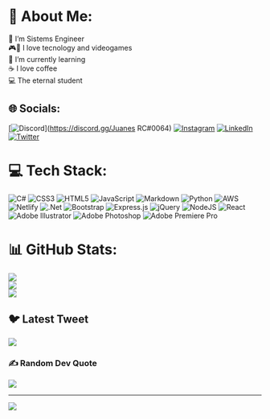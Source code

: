 # 💫 About Me:
🔭 I’m Sistems Engineer <br>🎮🍙 I love tecnology and videogames<br>🌱 I’m currently learning<br>☕ I love coffee<br>💻 The eternal student


## 🌐 Socials:
[![Discord](https://img.shields.io/badge/Discord-%237289DA.svg?logo=discord&logoColor=white)](https://discord.gg/Juanes RC#0064) [![Instagram](https://img.shields.io/badge/Instagram-%23E4405F.svg?logo=Instagram&logoColor=white)](https://instagram.com/juanesteban.hernandezbonilla) [![LinkedIn](https://img.shields.io/badge/LinkedIn-%230077B5.svg?logo=linkedin&logoColor=white)](https://www.linkedin.com/in/juanhezdev-28791225b?lipi=urn%3Ali%3Apage%3Ad_flagship3_profile_view_base_contact_details%3BO3y%2F2HfYT0%2Bue7UT5mLpoA%3D%3D) [![Twitter](https://img.shields.io/badge/Twitter-%231DA1F2.svg?logo=Twitter&logoColor=white)](https://twitter.com/@JuanhezDev) 

# 💻 Tech Stack:
![C#](https://img.shields.io/badge/c%23-%23239120.svg?style=for-the-badge&logo=c-sharp&logoColor=white) ![CSS3](https://img.shields.io/badge/css3-%231572B6.svg?style=for-the-badge&logo=css3&logoColor=white) ![HTML5](https://img.shields.io/badge/html5-%23E34F26.svg?style=for-the-badge&logo=html5&logoColor=white) ![JavaScript](https://img.shields.io/badge/javascript-%23323330.svg?style=for-the-badge&logo=javascript&logoColor=%23F7DF1E) ![Markdown](https://img.shields.io/badge/markdown-%23000000.svg?style=for-the-badge&logo=markdown&logoColor=white) ![Python](https://img.shields.io/badge/python-3670A0?style=for-the-badge&logo=python&logoColor=ffdd54) ![AWS](https://img.shields.io/badge/AWS-%23FF9900.svg?style=for-the-badge&logo=amazon-aws&logoColor=white) ![Netlify](https://img.shields.io/badge/netlify-%23000000.svg?style=for-the-badge&logo=netlify&logoColor=#00C7B7) ![.Net](https://img.shields.io/badge/.NET-5C2D91?style=for-the-badge&logo=.net&logoColor=white) ![Bootstrap](https://img.shields.io/badge/bootstrap-%23563D7C.svg?style=for-the-badge&logo=bootstrap&logoColor=white) ![Express.js](https://img.shields.io/badge/express.js-%23404d59.svg?style=for-the-badge&logo=express&logoColor=%2361DAFB) ![jQuery](https://img.shields.io/badge/jquery-%230769AD.svg?style=for-the-badge&logo=jquery&logoColor=white) ![NodeJS](https://img.shields.io/badge/node.js-6DA55F?style=for-the-badge&logo=node.js&logoColor=white) ![React](https://img.shields.io/badge/react-%2320232a.svg?style=for-the-badge&logo=react&logoColor=%2361DAFB) ![Adobe Illustrator](https://img.shields.io/badge/adobeillustrator-%23FF9A00.svg?style=for-the-badge&logo=adobeillustrator&logoColor=white) ![Adobe Photoshop](https://img.shields.io/badge/adobephotoshop-%2331A8FF.svg?style=for-the-badge&logo=adobephotoshop&logoColor=white) ![Adobe Premiere Pro](https://img.shields.io/badge/Adobe%20Premiere%20Pro-9999FF.svg?style=for-the-badge&logo=Adobe%20Premiere%20Pro&logoColor=white)
# 📊 GitHub Stats:
![](https://github-readme-stats.vercel.app/api?username=Juanes332&theme=blueberry&hide_border=false&include_all_commits=false&count_private=false)<br/>
![](https://github-readme-streak-stats.herokuapp.com/?user=Juanes332&theme=blueberry&hide_border=false)<br/>
![](https://github-readme-stats.vercel.app/api/top-langs/?username=Juanes332&theme=blueberry&hide_border=false&include_all_commits=false&count_private=false&layout=compact)

## 🐦 Latest Tweet
[![](https://gtce.itsvg.in/api?username=@JuanhezDev)](https://github.com/VishwaGauravIn/github-twitter-card-embed)

### ✍️ Random Dev Quote
![](https://quotes-github-readme.vercel.app/api?type=horizontal&theme=radical)


---
[![](https://visitcount.itsvg.in/api?id=Juanes332&icon=0&color=1)](https://visitcount.itsvg.in)

<!-- Proudly created with GPRM ( https://gprm.itsvg.in ) -->
